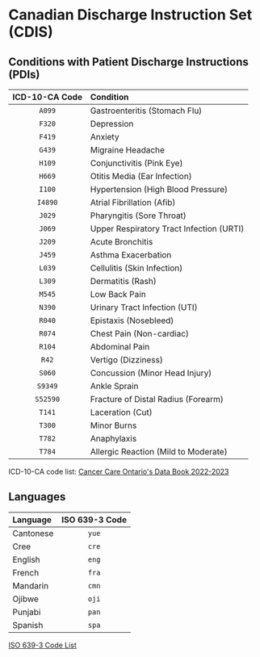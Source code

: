 # Canadian Discharge Instruction Set (CDIS)

## Conditions with Patient Discharge Instructions (PDIs)

| ICD-10-CA Code | Condition |
| :-: | :- |
| `A099` | Gastroenteritis (Stomach Flu) |
| `F320` | Depression |
| `F419` | Anxiety |
| `G439` | Migraine Headache |
| `H109` | Conjunctivitis (Pink Eye) |
| `H669` | Otitis Media (Ear Infection) |
| `I100` | Hypertension (High Blood Pressure) |
| `I4890` | Atrial Fibrillation (Afib) | 
| `J029` | Pharyngitis (Sore Throat) |
| `J069` | Upper Respiratory Tract Infection (URTI) |
| `J209` | Acute Bronchitis |
| `J459` | Asthma Exacerbation |
| `L039` | Cellulitis (Skin Infection) |
| `L309` | Dermatitis (Rash) |
| `M545` | Low Back Pain |
| `N390` | Urinary Tract Infection (UTI) |
| `R040` | Epistaxis (Nosebleed) |
| `R074` | Chest Pain (Non-cardiac) |
| `R104` | Abdominal Pain |
| `R42` | Vertigo (Dizziness) |
| `S060` | Concussion (Minor Head Injury) |
| `S9349` | Ankle Sprain |
| `S52590` | Fracture of Distal Radius (Forearm) |
| `T141` | Laceration (Cut) |
| `T300` | Minor Burns |
| `T782` | Anaphylaxis |
| `T784` | Allergic Reaction (Mild to Moderate) |

ICD-10-CA code list: [Cancer Care Ontario's Data Book 2022-2023](https://ext.cancercare.on.ca/ext/databook/db2223/Appendix/Appendix_1.18_-_ICD10CA_.htm)

## Languages

| Language | ISO 639-3 Code |
| :- | :-: |
| Cantonese | `yue` |
| Cree | `cre` |
| English | `eng` |
| French | `fra` |
| Mandarin | `cmn` |
| Ojibwe | `oji` |
| Punjabi | `pan` |
| Spanish | `spa` |

[ISO 639-3 Code List](https://iso639-3.sil.org/code_tables/639/data)
